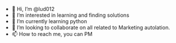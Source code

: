 - 👋 Hi, I’m @lud012
- 👀 I’m interested in learning and finding solutions 
- 🌱 I’m currently learning python
- 💞️ I’m looking to collaborate on all related to Marketing autolation.
- 📫 How to reach me, you can PM 

<!---
lud012/lud012 is a ✨ special ✨ repository because its `README.md` (this file) appears on your GitHub profile.
You can click the Preview link to take a look at your changes.
--->
